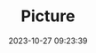 ---
weight: 1
images:
- /images/edited/49.jpeg
title: Picture
date: 2023-10-27 09:23:39
tags: [luminarneo,work,ILCE-7M3,24.0,car]
---